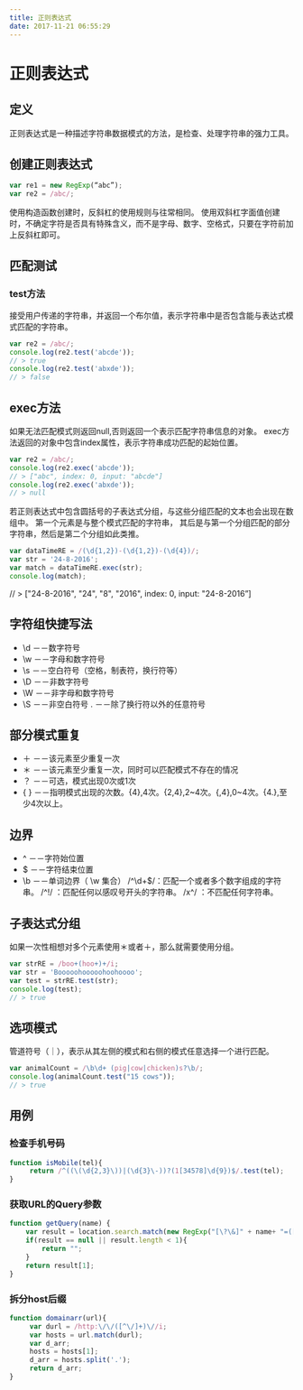 ```yaml
---
title: 正则表达式
date: 2017-11-21 06:55:29
---
```


# 正则表达式
## 定义
正则表达式是一种描述字符串数据模式的方法，是检查、处理字符串的强力工具。

## 创建正则表达式
```javascript
var re1 = new RegExp(“abc”);
var re2 = /abc/;
```
使用构造函数创建时，反斜杠的使用规则与往常相同。
使用双斜杠字面值创建时，不确定字符是否具有特殊含义，而不是字母、数字、空格式，只要在字符前加上反斜杠即可。
## 匹配测试
### test方法
接受用户传递的字符串，并返回一个布尔值，表示字符串中是否包含能与表达式模式匹配的字符串。
```javascript
var re2 = /abc/;
console.log(re2.test('abcde'));
// > true
console.log(re2.test('abxde'));
// > false
```
## exec方法
如果无法匹配模式则返回null,否则返回一个表示匹配字符串信息的对象。
exec方法返回的对象中包含index属性，表示字符串成功匹配的起始位置。
```javascript
var re2 = /abc/;
console.log(re2.exec('abcde'));
// > ["abc", index: 0, input: "abcde"]
console.log(re2.exec('abxde'));
// > null
```
若正则表达式中包含圆括号的子表达式分组，与这些分组匹配的文本也会出现在数组中。
第一个元素是与整个模式匹配的字符串，
其后是与第一个分组匹配的部分字符串，然后是第二个分组如此类推。

```javascript
var dataTimeRE = /(\d{1,2})-(\d{1,2})-(\d{4})/;
var str = '24-8-2016';
var match = dataTimeRE.exec(str);
console.log(match);
```

// > ["24-8-2016", "24", "8", "2016", index: 0, input: "24-8-2016”]
## 字符组快捷写法
- \d －－数字符号
- \w －－字母和数字符号
- \s －－空白符号（空格，制表符，换行符等）
- \D －－非数字符号
- \W －－非字母和数字符号
- \S －－非空白符号
. －－除了换行符以外的任意符号
## 部分模式重复
- ＋ －－该元素至少重复一次
- ＊ －－该元素至少重复一次，同时可以匹配模式不存在的情况
- ？ －－可选，模式出现0次或1次
- { } －－指明模式出现的次数。{4},4次。{2,4},2~4次。{,4},0~4次。{4.},至少4次以上。
## 边界
- ^ －－字符始位置
- $ －－字符结束位置
- \b －－单词边界（ \w 集合）
/^\d+$/：匹配一个或者多个数字组成的字符串。
/^!/ ：匹配任何以感叹号开头的字符串。
/x^/ ：不匹配任何字符串。

## 子表达式分组
如果一次性相想对多个元素使用＊或者＋，那么就需要使用分组。
```javascript
var strRE = /boo+(hoo+)+/i;
var str = 'Booooohooooohoohoooo';
var test = strRE.test(str);
console.log(test);
// > true
```
## 选项模式
管道符号（｜），表示从其左侧的模式和右侧的模式任意选择一个进行匹配。
```javascript
var animalCount = /\b\d+ (pig|cow|chicken)s?\b/;
console.log(animalCount.test("15 cows"));
// > true
```
## 用例
### 检查手机号码
```javascript
function isMobile(tel){
     return /^((\(\d{2,3}\))|(\d{3}\-))?(1[34578]\d{9})$/.test(tel);
}
```
### 获取URL的Query参数
```javascript
function getQuery(name) {
    var result = location.search.match(new RegExp("[\?\&]" + name+ "=([^\&]+)","i"));
    if(result == null || result.length < 1){
        return "";
    }
    return result[1];
}
```
### 拆分host后缀
```javascript
function domainarr(url){
     var durl = /http:\/\/([^\/]+)\//i;
     var hosts = url.match(durl);
     var d_arr;
     hosts = hosts[1];
     d_arr = hosts.split('.');
     return d_arr;
}
```